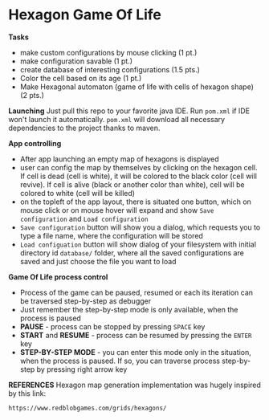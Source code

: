 # Hexagon Game Of Life

**Tasks**

- make custom configurations by mouse clicking (1 pt.)
- make configuration savable (1 pt.)
- create database of interesting configurations (1.5 pts.)
- Color the cell based on its age (1 pt.)
- Make Hexagonal automaton (game of life with cells of hexagon shape) (2 pts.)


**Launching**
Just pull this repo to your favorite java IDE. Run `pom.xml` if IDE won't launch it automatically. `pom.xml` will 
download all necessary dependencies to the project thanks to maven.

**App controlling**
- After app launching an empty map of hexagons is displayed
- user can config the map by themselves by clicking on the hexagon cell. If cell is dead (cell is white), it will be colored to the black color (cell will revive).
  If cell is alive (black or another color than white), cell will be colored to white (cell will be killed)
- on the topleft of the app layout, there is situated one button, which on mouse click or on mouse hover will expand and show `Save configuration` and `Load configuration`
- `Save configuration` button will show you a dialog, which requests you to type a file name, where the configuration will be stored
- `Load configuation` button will show dialog of your filesystem with initial directory id `database/` folder, where all the saved configurations are saved and just choose the file you want to load

**Game Of Life process control**
- Process of the game can be paused, resumed or each its iteration can be traversed step-by-step as debugger
- Just remember the step-by-step mode is only available, when the process is paused
- **PAUSE** - process can be stopped by pressing `SPACE` key
- **START** and **RESUME** - process can be resumed by pressing the `ENTER` key
- **STEP-BY-STEP MODE** - you can enter this mode only in the situation, when the process is paused. If so, you can traverse process step-by-step by pressing right arrow key

**REFERENCES**
Hexagon map generation implementation was hugely inspired by this link:

```https://www.redblobgames.com/grids/hexagons/```
